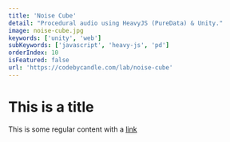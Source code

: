 ```yaml
---
title: 'Noise Cube'
detail: "Procedural audio using HeavyJS (PureData) & Unity."
image: noise-cube.jpg
keywords: ['unity', 'web']
subKeywords: ['javascript', 'heavy-js', 'pd']
orderIndex: 10
isFeatured: false
url: 'https://codebycandle.com/lab/noise-cube'
---
```


# This is a title

This is some regular content with a [link](https://google.com)